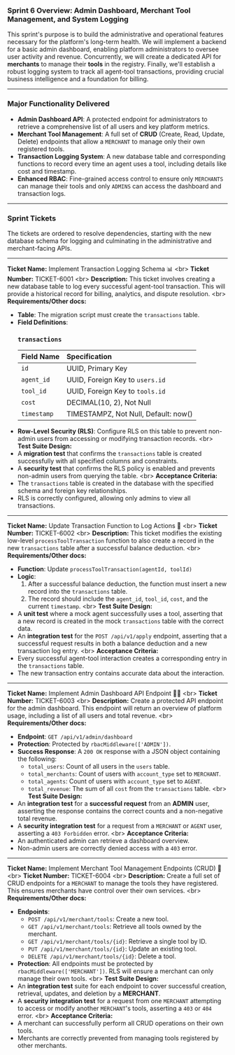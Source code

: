 ### **Sprint 6 Overview: Admin Dashboard, Merchant Tool Management, and System Logging**

This sprint's purpose is to build the administrative and operational features necessary for the platform's long-term health. We will implement a backend for a basic admin dashboard, enabling platform administrators to oversee user activity and revenue. Concurrently, we will create a dedicated API for **merchants** to manage their **tools** in the registry. Finally, we'll establish a robust logging system to track all agent-tool transactions, providing crucial business intelligence and a foundation for billing.

-----

### **Major Functionality Delivered**

  * **Admin Dashboard API**: A protected endpoint for administrators to retrieve a comprehensive list of all users and key platform metrics.
  * **Merchant Tool Management**: A full set of **CRUD** (Create, Read, Update, Delete) endpoints that allow a `MERCHANT` to manage only their own registered tools.
  * **Transaction Logging System**: A new database table and corresponding functions to record every time an agent uses a tool, including details like cost and timestamp.
  * **Enhanced RBAC**: Fine-grained access control to ensure only `MERCHANTS` can manage their tools and only `ADMINS` can access the dashboard and transaction logs.

-----

### **Sprint Tickets**

The tickets are ordered to resolve dependencies, starting with the new database schema for logging and culminating in the administrative and merchant-facing APIs.

-----

**Ticket Name:** Implement Transaction Logging Schema 📊
\<br\> **Ticket Number:** TICKET-6001
\<br\> **Description:** This ticket involves creating a new database table to log every successful agent-tool transaction. This will provide a historical record for billing, analytics, and dispute resolution.
\<br\> **Requirements/Other docs:**

  * **Table**: The migration script must create the `transactions` table.
  * **Field Definitions**:
    ### **`transactions`**
    | Field Name | Specification |
    | :--- | :--- |
    | `id` | UUID, Primary Key |
    | `agent_id` | UUID, Foreign Key to `users.id` |
    | `tool_id` | UUID, Foreign Key to `tools.id` |
    | `cost` | DECIMAL(10, 2), Not Null |
    | `timestamp` | TIMESTAMPZ, Not Null, Default: now() |
  * **Row-Level Security (RLS)**: Configure RLS on this table to prevent non-admin users from accessing or modifying transaction records.
    \<br\> **Test Suite Design:**
  * A **migration test** that confirms the `transactions` table is created successfully with all specified columns and constraints.
  * A **security test** that confirms the RLS policy is enabled and prevents non-admin users from querying the table.
    \<br\> **Acceptance Criteria:**
  * The `transactions` table is created in the database with the specified schema and foreign key relationships.
  * RLS is correctly configured, allowing only admins to view all transactions.

-----

**Ticket Name:** Update Transaction Function to Log Actions 📝
\<br\> **Ticket Number:** TICKET-6002
\<br\> **Description:** This ticket modifies the existing low-level `processToolTransaction` function to also create a record in the new `transactions` table after a successful balance deduction.
\<br\> **Requirements/Other docs:**

  * **Function**: Update `processToolTransaction(agentId, toolId)`
  * **Logic**:
    1.  After a successful balance deduction, the function must insert a new record into the `transactions` table.
    2.  The record should include the `agent_id`, `tool_id`, `cost`, and the current `timestamp`.
        \<br\> **Test Suite Design:**
  * A **unit test** where a mock agent successfully uses a tool, asserting that a new record is created in the mock `transactions` table with the correct data.
  * An **integration test** for the `POST /api/v1/apply` endpoint, asserting that a successful request results in both a balance deduction and a new transaction log entry.
    \<br\> **Acceptance Criteria:**
  * Every successful agent-tool interaction creates a corresponding entry in the `transactions` table.
  * The new transaction entry contains accurate data about the interaction.

-----

**Ticket Name:** Implement Admin Dashboard API Endpoint 🧑‍💼
\<br\> **Ticket Number:** TICKET-6003
\<br\> **Description:** Create a protected API endpoint for the admin dashboard. This endpoint will return an overview of platform usage, including a list of all users and total revenue.
\<br\> **Requirements/Other docs:**

  * **Endpoint**: `GET /api/v1/admin/dashboard`
  * **Protection**: Protected by `rbacMiddleware(['ADMIN'])`.
  * **Success Response**: A `200 OK` response with a JSON object containing the following:
      * `total_users`: Count of all users in the `users` table.
      * `total_merchants`: Count of users with `account_type` set to `MERCHANT`.
      * `total_agents`: Count of users with `account_type` set to `AGENT`.
      * `total_revenue`: The sum of all `cost` from the `transactions` table.
        \<br\> **Test Suite Design:**
  * An **integration test** for a **successful request** from an **ADMIN** user, asserting the response contains the correct counts and a non-negative total revenue.
  * A **security integration test** for a request from a `MERCHANT` or `AGENT` user, asserting a `403 Forbidden` error.
    \<br\> **Acceptance Criteria:**
  * An authenticated admin can retrieve a dashboard overview.
  * Non-admin users are correctly denied access with a `403` error.

-----

**Ticket Name:** Implement Merchant Tool Management Endpoints (CRUD) 🔧
\<br\> **Ticket Number:** TICKET-6004
\<br\> **Description:** Create a full set of CRUD endpoints for a `MERCHANT` to manage the tools they have registered. This ensures merchants have control over their own services.
\<br\> **Requirements/Other docs:**

  * **Endpoints**:
      * `POST /api/v1/merchant/tools`: Create a new tool.
      * `GET /api/v1/merchant/tools`: Retrieve all tools owned by the merchant.
      * `GET /api/v1/merchant/tools/{id}`: Retrieve a single tool by ID.
      * `PUT /api/v1/merchant/tools/{id}`: Update an existing tool.
      * `DELETE /api/v1/merchant/tools/{id}`: Delete a tool.
  * **Protection**: All endpoints must be protected by `rbacMiddleware(['MERCHANT'])`. RLS will ensure a merchant can only manage their own tools.
    \<br\> **Test Suite Design:**
  * An **integration test** suite for each endpoint to cover successful creation, retrieval, updates, and deletion by a **MERCHANT**.
  * A **security integration test** for a request from one `MERCHANT` attempting to access or modify another `MERCHANT`'s tools, asserting a `403` or `404` error.
    \<br\> **Acceptance Criteria:**
  * A merchant can successfully perform all CRUD operations on their own tools.
  * Merchants are correctly prevented from managing tools registered by other merchants.